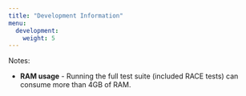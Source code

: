 ```yaml
---
title: "Development Information"
menu:
  development:
    weight: 5
---
```


Notes:

- **RAM usage** - Running the full test suite (included RACE tests) can consume more than 4GB of RAM.
